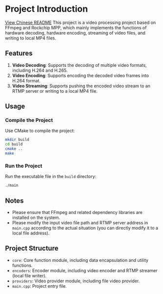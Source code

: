 # Project Introduction
[View Chinese README](README.md)
This project is a video processing project based on FFmpeg and Rockchip MPP, which mainly implements the functions of hardware decoding, hardware encoding, streaming of video files, and writing to local MP4 files.

## Features
1. **Video Decoding**: Supports the decoding of multiple video formats, including H.264 and H.265.
2. **Video Encoding**: Supports encoding the decoded video frames into H.264 format.
3. **Video Streaming**: Supports pushing the encoded video stream to an RTMP server or writing to a local MP4 file.

## Usage
### Compile the Project
Use CMake to compile the project:
```sh
mkdir build
cd build
cmake ..
make
```
### Run the Project
Run the executable file in the `build` directory:
```sh
./main
```

## Notes
- Please ensure that FFmpeg and related dependency libraries are installed on the system.
- Please modify the input video file path and RTMP server address in `main.cpp` according to the actual situation (you can directly modify it to a local file address).

## Project Structure
- `core`: Core function module, including data encapsulation and utility functions.
- `encoders`: Encoder module, including video encoder and RTMP streamer (local file writer).
- `providers`: Video provider module, including file video provider.
- `main.cpp`: Project entry file.

